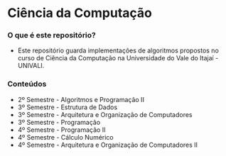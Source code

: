# Ciência da Computação

### O que é este repositório?

* Este repositório guarda implementações de algoritmos propostos no curso de 
Ciência da Computação na Universidade do Vale do Itajaí - UNIVALI.

### Conteúdos

* 2º Semestre - Algoritmos e Programação II
* 3º Semestre - Estrutura de Dados
* 3º Semestre - Arquitetura e Organização de Computadores
* 3º Semestre - Programação
* 4º Semestre - Programação II
* 4º Semestre - Cálculo Numérico
* 4º Semestre - Arquitetura e Organização de Computadores II
